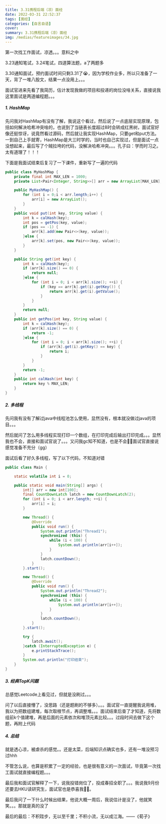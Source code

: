 ```yaml
---
title: 3.31携程后端（凉）面经
date: 2022-03-31 22:52:37
tags: [面经]
categories: [自言自语]
cover:
summary: 3.31携程后端（凉）面经
img: /medias/featureimages/34.jpg
---
```


第一次找工作面试，凉透。。。意料之中

3.23通知笔试，3.24笔试，四道算法题，a了两题多

3.30通知面试，预约面试时间只剩3.31了😭，因为学校作业多，所以只准备了一天，背了一堆八股文，结果一点没用上。。。

面试官进来先看了我简历，估计发现我做的项目和投递的岗位没啥关系，直接说我这里面试是两道编程题。。。

##### 1. HashMap

先问我对HashMap有没有了解，我说这个看过，然后说了一点底层实现原理，包括如何解决哈希冲突啥的，也说到了当链表长度超过8时会转成红黑树，面试官好像还挺惊讶，说竟然看过源码，然后就让我实现HashMap，只要get和put方法。一到自己上手就寄，HashMap是大三时学的，当时也自己实现过，但是面试一点没想起来，最后写了个贼拉垮的代码，没解决哈希冲突。。。孔子曰：学而时习之。太有道理了！！！

下面是我面试结束后复习了一下课件，重新写了一遍的代码

```java
public class MyHashMap {
    private final int MAX_LEN = 1000;
    private List<Pair<Integer, String>>[] arr = new ArrayList[MAX_LEN];

    public MyHashMap() {
        for (int i = 0;i < arr.length;i++) {
            arr[i] = new ArrayList();
        }
    }
    public void put(int key, String value) {
        int k = calHash(key);
        int pos = getPos(key, value);
        if (pos == -1) {
            arr[k].add(new Pair<>(key, value));
        }else {
            arr[k].set(pos, new Pair<>(key, value));
        }
    }

    public String get(int key) {
        int k = calHash(key);
        if (arr[k].size() == 0) {
            return null;
        }else {
            for (int i = 0; i < arr[k].size(); ++i) {
                if (key == arr[k].get(i).getKey()) {
                    return arr[k].get(i).getValue();
                }
            }
        }
        return null;
    }
    public int getPos(int key, String value) {
        int k = calHash(key);
        if (arr[k].size() == 0) {
            return -1;
        }else {
            for (int i = 0; i < arr[k].size(); ++i) {
                if (arr[k].get(i).getKey() == key) {
                    return i;
                }
            }
        }
        return -1;
    }
    public int calHash(int key) {
        return key % MAX_LEN;
    }
}
```

##### 2. 多线程

先问我有没有了解过java中线程池怎么使用，显然没有，根本就没做过java的项目。。。

然后就问了怎么用多线程实现打印一个数组，在打印完成后输出打印完成。。。显然我也不会，直接和面试官说了。。。又问我gc知不知道，也是不会🤦‍♂️面试官直接说感觉准备不充分（gg）

面试后看了好久多线程，写了以下代码，不知道对错

```java
public class Main {

    static volatile int i = 0;

    public static void main(String[] args) {
        int[] arr = new int[100];
        final CountDownLatch latch = new CountDownLatch(2);
        for (int i = 0; i < arr.length; ++i) {
            arr[i] = i;
        }

        new Thread() {
            @Override
            public void run() {
                System.out.println("Thread1");
                synchronized (this) {
                    while (i < 100) {
                        System.out.println(arr[i++]);
                    }
                }
                latch.countDown();
            }
        }.start();

        new Thread() {
            @Override
            public void run() {
                System.out.println("Thread2");
                synchronized (this) {
                    while (i < 100) {
                        System.out.println(arr[i++]);
                    }
                }
                latch.countDown();
            }
        }.start();

        try {
            latch.await();
        }catch (InterruptedException e) {
            e.printStackTrace();
        }
        System.out.println("打印结束");
    }
}
```

##### 3. 经典TopK问题

总感觉Leetcode上看见过，但就是没刷过。。。

问了以后直接懵了，没思路（还是题刷的不够多）。。。面试官一直提醒我说用堆，我以为把数组建堆，每次取根节点，再调整堆。。。面试结束后查了才知道，先将数组前k个值建堆，再是后面的元素依次和堆顶元素比较。。。过段时间去做下这个题，再附上代码

##### 4. 总结

就是透心凉，被虐杀的感觉。。还是太菜，后端知识点确实也多，还有一堆没预习过hhh

不管怎么说，也算是积累了一定的经验，也是很有意义的一次面试，毕竟第一次找工面试就直接编程题。。。

最后我和面试官解释了一下，说我投错岗位了，投成春招全职了。。。我说我9月份还要去HKU读研究生，面试官也是恭喜我🤦‍♂️。

最后我问了一下什么时候出结果，他说大概一周后，我说估计是没了，他就笑笑。。。那就是真的没了



最后的最后：不积跬步，无以至千里；不积小流，无以成江海。——《荀子》
